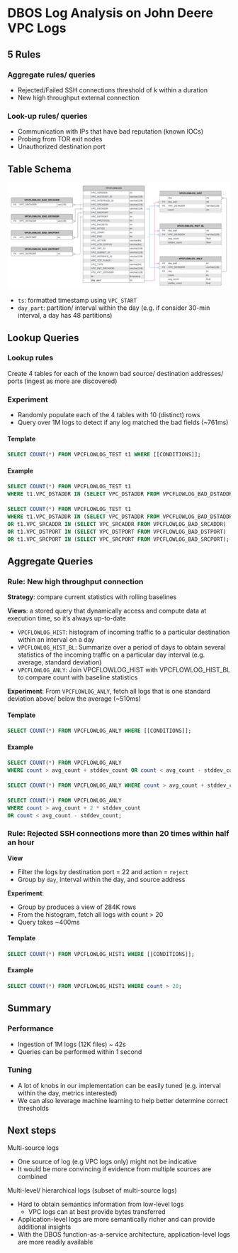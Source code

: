 # DBOS Log Analysis on John Deere VPC Logs
## 5 Rules
### Aggregate rules/ queries
- Rejected/Failed SSH connections threshold of k within a duration
- New high throughput external connection

### Look-up rules/ queries
- Communication with IPs that have bad reputation (known IOCs)
- Probing from TOR exit nodes
- Unauthorized destination port

## Table Schema
![table schema](img/table_schema.png)
- `ts`: formatted timestamp using `VPC_START`
- `day_part`: partition/ interval within the day (e.g. if consider 30-min
  interval, a day has 48 partitions)

## Lookup Queries
### Lookup rules
Create 4 tables for each of the known bad source/ destination addresses/ ports
(ingest as more are discovered)

### Experiment
- Randomly populate each of the 4 tables with 10 (distinct) rows
- Query over 1M logs to detect if any log matched the bad fields (~761ms)

#### Template
```sql
SELECT COUNT(*) FROM VPCFLOWLOG_TEST t1 WHERE [[CONDITIONS]];
```

#### Example
```sql
SELECT COUNT(*) FROM VPCFLOWLOG_TEST t1
WHERE t1.VPC_DSTADDR IN (SELECT VPC_DSTADDR FROM VPCFLOWLOG_BAD_DSTADDR);

SELECT COUNT(*) FROM VPCFLOWLOG_TEST t1
WHERE t1.VPC_DSTADDR IN (SELECT VPC_DSTADDR FROM VPCFLOWLOG_BAD_DSTADDR)
OR t1.VPC_SRCADDR IN (SELECT VPC_SRCADDR FROM VPCFLOWLOG_BAD_SRCADDR)
OR t1.VPC_DSTPORT IN (SELECT VPC_DSTPORT FROM VPCFLOWLOG_BAD_DSTPORT)
OR t1.VPC_SRCPORT IN (SELECT VPC_SRCPORT FROM VPCFLOWLOG_BAD_SRCPORT);
```

## Aggregate Queries
### Rule: New high throughput connection
**Strategy**: compare current statistics with rolling baselines

**Views**: a stored query that dynamically access and compute data at execution
time, so it’s always up-to-date
- `VPCFLOWLOG_HIST`: histogram of incoming traffic to a particular destination
  within an interval on a day
- `VPCFLOWLOG_HIST_BL`: Summarize over a period of days to obtain several
  statistics of the incoming traffic on a particular day interval (e.g. average,
  standard deviation)
- `VPCFLOWLOG_ANLY`: Join VPCFLOWLOG_HIST with VPCFLOWLOG_HIST_BL to compare
  count with baseline statistics

**Experiment**: From `VPCFLOWLOG_ANLY`, fetch all logs that is one standard
deviation above/ below the average  (~510ms)

#### Template
```sql
SELECT COUNT(*) FROM VPCFLOWLOG_ANLY WHERE [[CONDITIONS]];
```

#### Example
```sql
SELECT COUNT(*) FROM VPCFLOWLOG_ANLY
WHERE count > avg_count + stddev_count OR count < avg_count - stddev_count;

SELECT COUNT(*) FROM VPCFLOWLOG_ANLY WHERE count > avg_count + stddev_count;

SELECT COUNT(*) FROM VPCFLOWLOG_ANLY
WHERE count > avg_count + 2 * stddev_count
OR count < avg_count - stddev_count;
```

### Rule: Rejected SSH connections more than 20 times within half an hour
**View**
- Filter the logs by destination port = 22 and action = `reject`
- Group by `day`, interval within the day, and source address

**Experiment**:
- Group by produces a view of 284K rows
- From the histogram, fetch all logs with count > 20
- Query takes ~400ms

#### Template
```sql
SELECT COUNT(*) FROM VPCFLOWLOG_HIST1 WHERE [[CONDITIONS]];
```

#### Example
```sql
SELECT COUNT(*) FROM VPCFLOWLOG_HIST1 WHERE count > 20;
```

## Summary
### Performance
- Ingestion of 1M logs (12K files) ~ 42s
- Queries can be performed within 1 second

### Tuning
- A lot of knobs in our implementation can be easily tuned (e.g. interval within
  the day, metrics interested)
- We can also leverage machine learning to help better determine correct
  thresholds

## Next steps
Multi-source logs
- One source of log (e.g VPC logs only) might not be indicative
- It would be more convincing if evidence from multiple sources are combined

Multi-level/ hierarchical logs (subset of multi-source logs)
- Hard to obtain semantics information from low-level logs
  - VPC logs can at best provide bytes transferred
- Application-level logs are more semantically richer and can provide additional
  insights
- With the DBOS function-as-a-service architecture, application-level logs are
  more readily available
